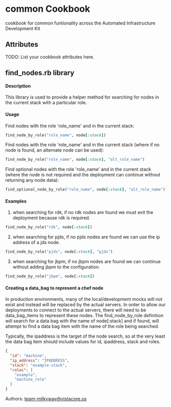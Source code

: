 common Cookbook
===============
cookbook for common funtionality across the Automated Infrastructure Development Kit

Attributes
----------
TODO: List your cookbook attributes here.

find_nodes.rb library
---------------------
#### Description
This library is used to provide a helper method for searching for nodes in the current stack with a particular role.

#### Usage
Find nodes with the role 'role_name' and in the current stack:
```ruby
find_node_by_role("role_name", node[:stack])
```

Find nodes with the role 'role_name' and in the current stack (where if no node is found, an alternate node can be used):
```ruby
find_node_by_role("role_name", node[:stack], "alt_role_name")
```

Find optional nodes with the role 'role_name' and in the current stack (where the node is not required and the deployment can continue without returning any node data):
```ruby
find_optional_node_by_role("role_name", node[:stack], "alt_role_name")
```

#### Examples
1. when searching for rdk, if no rdk nodes are found we must exit the deployment because rdk is required.
```ruby
find_node_by_role("rdk", node[:stack])
```

2. when searching for pjds, if no pjds nodes are found we can use the ip address of a jds node.
```ruby
find_node_by_role("pjds", node[:stack], "pjds")
```

3. when searching for jbpm, if no jbpm nodes are found we can continue without adding jbpm to the configuration.
```ruby
find_node_by_role("jbpm", node[:stack])
```

#### Creating a data_bag to represent a chef node
In production environments, many of the local/development mocks will not exist and instead will be replaced by the actual servers.
In order to allow our deployments to connect to the actual servers, there will need to be data_bag_items to represent these nodes.
The find_node_by_role definition will search for a data bag with the name of node[:stack] and if found, will attempt to find a data bag item with the name of the role being searched.

Typically, the ipaddress is the target of the node search, so at the very least the data bag item should include values for id, ipaddress, stack and roles.

```json 
{
  "id": "machine",
  "ip_address": "IPADDRESS",
  "stack": "example-stack",
  "roles": [
    "example",
    "machine_role"
  ]
}
```

Authors: team-milkyway@vistacore.us
